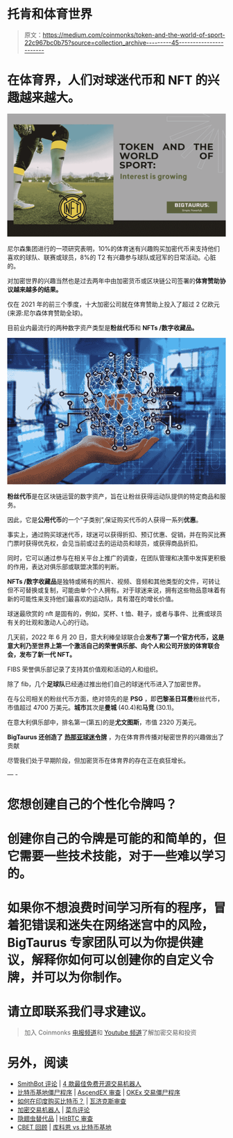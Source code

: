 # 托肯和体育世界

> 原文：<https://medium.com/coinmonks/token-and-the-world-of-sport-22c967bc0b75?source=collection_archive---------45----------------------->

# 在体育界，人们对球迷代币和 NFT 的兴趣越来越大。

![](img/65b25175ecefd7a537dceafef71f4b2b.png)

尼尔森集团进行的一项研究表明，10%的体育迷有兴趣购买加密代币来支持他们喜欢的球队、联赛或球员，8%的 T2 有兴趣参与球队或冠军的日常活动。心脏的。

对加密世界的兴趣当然也是过去两年中由加密货币或区块链公司签署的**体育赞助协议越来越多的结果。**

仅在 2021 年的前三个季度，十大加密公司就在体育赞助上投入了超过 2 亿欧元(来源:尼尔森体育赞助全球)。

目前业内最流行的两种数字资产类型是**粉丝代币**和 **NFTs /数字收藏品。**

![](img/8b878e92d7b95a5464230ba0acaf242a.png)

**粉丝代币**是在区块链运营的数字资产，旨在让粉丝获得运动队提供的特定商品和服务。

因此，它是**公用代币**的一个“子类别”,保证购买代币的人获得一系列**优惠**。

事实上，通过购买球迷代币，球迷可以获得折扣、预订优惠、促销，并在购买比赛门票时获得优先权，会见当前或过去的运动员和球员，或获得商品折扣。

同时，它可以通过参与在相关平台上推广的调查，在团队管理和决策中发挥更积极的作用，表达对俱乐部或联盟决策的判断。

**NFTs /数字收藏品**是独特或稀有的照片、视频、音频和其他类型的文件，可转让但不可替换或复制，可能由单个个人拥有。对于球迷来说，拥有这些物品意味着有新的可能性来支持他们最喜欢的运动队，具有潜在的增长价值。

球迷最欣赏的 nft 是固有的，例如，奖杯、t 恤、鞋子，或者与事件、比赛或球员有关的壮观和激动人心的行动。

几天前，2022 年 6 月 20 日，意大利棒垒球联合会**发布了第一个官方代币，这是意大利乃至世界上第一个激活自己的荣誉俱乐部、向个人和公司开放的体育联合会，发布了新一代 NFT。**

FIBS 荣誉俱乐部记录了支持其价值观和活动的人和组织。

除了 fib，几个**足球队**已经通过推出他们自己的球迷代币进入了加密世界。

在与公司相关的粉丝代币方面，绝对领先的是 **PSG** ，即**巴黎圣日耳曼**粉丝代币，市值超过 4700 万美元。**城市**其次是**曼城** (40.4)和**马竞** (30.1)。

在意大利俱乐部中，排名第一(第五)的是**尤文图斯**，市值 2320 万美元。

**BigTaurus 还创造了** [**热那亚球迷令牌**](https://genoafantoken.com/) ，为在体育界传播对秘密世界的兴趣做出了贡献

尽管我们处于早期阶段，但加密货币在体育界的存在正在疯狂增长。

— -

# 您想创建自己的个性化令牌吗？

# 创建你自己的令牌是可能的和简单的，但它需要一些技术技能，对于一些难以学习的。

# 如果你不想浪费时间学习所有的程序，冒着犯错误和迷失在网络迷宫中的风险，BigTaurus 专家团队可以为你提供建议，解释你如何可以创建你的自定义令牌，并可以为你制作。

# 请立即联系我们寻求建议。

> 加入 Coinmonks [电报频道](https://t.me/coincodecap)和 [Youtube 频道](https://www.youtube.com/c/coinmonks/videos)了解加密交易和投资

# 另外，阅读

*   [SmithBot 评论](https://coincodecap.com/smithbot-review) | [4 款最佳免费开源交易机器人](https://coincodecap.com/free-open-source-trading-bots)
*   [比特币基地僵尸程序](/coinmonks/coinbase-bots-ac6359e897f3) | [AscendEX 审查](/coinmonks/ascendex-review-53e829cf75fa) | [OKEx 交易僵尸程序](/coinmonks/okex-trading-bots-234920f61e60)
*   [如何在印度购买比特币？](/coinmonks/buy-bitcoin-in-india-feb50ddfef94) | [瓦济克斯审查](/coinmonks/wazirx-review-5c811b074f5b)
*   [加密交易机器人](/coinmonks/crypto-trading-bot-c2ffce8acb2a) | [菜鸟评论](https://coincodecap.com/probit-review)
*   [隐翅虫替代品](/coinmonks/cryptohopper-alternatives-d67287b16d27) | [HitBTC 审查](/coinmonks/hitbtc-review-c5143c5d53c2)
*   [CBET 回顾](https://coincodecap.com/cbet-casino-review) | [库科恩 vs 比特币基地](https://coincodecap.com/kucoin-vs-coinbase)